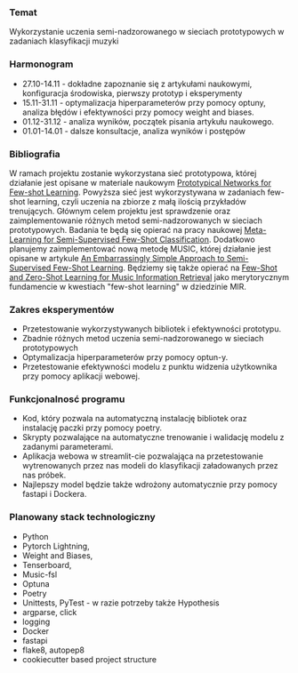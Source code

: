 ### Temat
Wykorzystanie uczenia semi-nadzorowanego w sieciach prototypowych w zadaniach klasyfikacji muzyki

### Harmonogram
- 27.10-14.11 - dokładne zapoznanie się z artykułami naukowymi, konfiguracja środowiska, pierwszy prototyp i eksperymenty
- 15.11-31.11 - optymalizacja hiperparameterów przy pomocy optuny, analiza błędów i efektywności przy pomocy weight and biases.
- 01.12-31.12 - analiza wyników, początek pisania artykułu naukowego.
- 01.01-14.01 - dalsze konsultacje, analiza wyników i postępów

### Bibliografia
W ramach projektu zostanie wykorzystana sieć prototypowa, której działanie jest opisane w materiale naukowym
[Prototypical Networks for Few-shot Learning](https://arxiv.org/abs/1703.05175). Powyższa sieć jest wykorzystywana w zadaniach few-shot learning, czyli uczenia na zbiorze z małą ilością przykładów trenujących.
Głównym celem projektu jest sprawdzenie oraz zaimplementowanie różnych metod semi-nadzorowanych w sieciach prototypowych. Badania te będą się opierać na pracy naukowej [Meta-Learning for Semi-Supervised Few-Shot Classification](https://arxiv.org/abs/1803.00676).
Dodatkowo planujemy zaimplementować nową metodę MUSIC, której działanie jest opisane w artykule [An Embarrassingly Simple Approach to Semi-Supervised Few-Shot Learning](https://arxiv.org/abs/2209.13777). 
Będziemy się także opierać na [Few-Shot and Zero-Shot Learning for Music Information Retrieval](https://music-fsl-zsl.github.io/tutorial) jako merytorycznym fundamencie w kwestiach "few-shot learning" w dziedzinie MIR.

### Zakres eksperymentów
- Przetestowanie wykorzystywanych bibliotek i efektywności prototypu.
- Zbadnie różnych metod uczenia semi-nadzorowanego w sieciach prototypowych 
- Optymalizacja hiperparameterów przy pomocy optun-y.
- Przetestowanie efektywności modelu z punktu widzenia użytkownika przy pomocy aplikacji webowej.

### Funkcjonalnosć programu
- Kod, który pozwala na automatyczną instalację bibliotek oraz instalację paczki przy pomocy poetry.
- Skrypty pozwalające na automatyczne trenowanie i walidację modelu z zadanymi parameterami. 
- Aplikacja webowa w streamlit-cie pozwalająca na przetestowanie wytrenowanych przez nas modeli do klasyfikacji załadowanych przez nas próbek.
- Najlepszy model będzie także wdrożony automatycznie przy pomocy fastapi i Dockera.

### Planowany stack technologiczny
- Python
- Pytorch Lightning,
- Weight and Biases,
- Tenserboard,
- Music-fsl
- Optuna
- Poetry
- Unittests, PyTest - w razie potrzeby także Hypothesis
- argparse, click
- logging
- Docker
- fastapi
- flake8, autopep8
- cookiecutter based project structure
